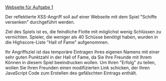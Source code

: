 [Webseite für Aufgabe 1]({{TRAFFIC_HOST1_80}})

Der reflektierte XSS-Angriff soll auf einer Webseite mit dem Spiel "Schiffe versenken" durchgeführt werden.

Ziel des Spiels ist es, die feindliche Flotte mit möglichst wenig Schlüssen zu vernichten.
Spieler, die weniger als 40 Schüsse benötigt haben, wurden in die Highscore-Liste "Hall of Fame" aufgenommen.

Ihr Angriffsziel ist das temporäre Eintragen Ihres eigenen Namens mit einer sehr guten Punktzahl in der Hall of Fame, da Sie Ihre Freunde mit Ihrem Können in diesem Spiel beeindrucken wollen. Um Ihren "Erfolg" zu teilen, wollen Sie Ihren Freunden einen modifizierten Link schicken, der Ihren JavaScript Code zum Erstellen des gefälschten Eintrags enthält.